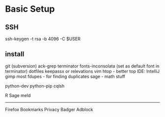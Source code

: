 
Basic Setup
===========

SSH
---

ssh-keygen -t rsa -b 4096 -C $USER

install
-------

git
(subversion)
ack-grep
terminator
fonts-inconsolata (set as default font in terminator)
dotfiles
keepassx or relevations
vim
htop   - better top
IDE: IntelliJ
gimp
most
fdupes - for finding duplicates
sage   - math stuff

python-dev
python-pip
cqlsh

R
Sage
meld

---

Firefox Bookmarks
Privacy Badger
Adblock
